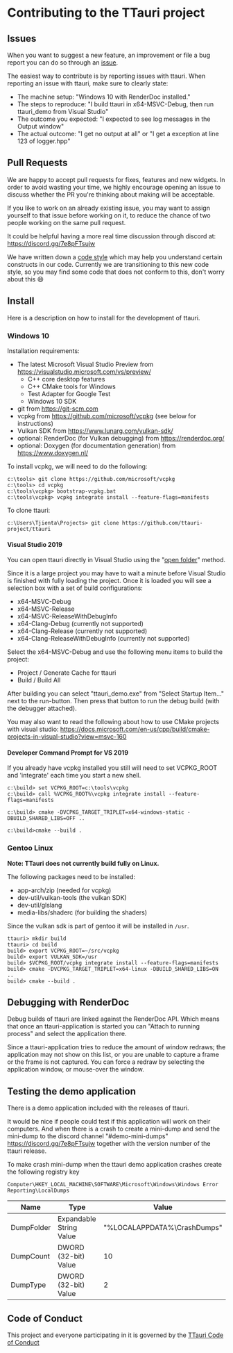 Contributing to the TTauri project
==================================

Issues
------

When you want to suggest a new feature, an improvement or file a bug
report you can do so through an [issue](https://github.com/ttauri-project/ttauri/issues).

The easiest way to contribute is by reporting issues with ttauri.
When reporting an issue with ttauri, make sure to clearly state:

 - The machine setup: "Windows 10 with RenderDoc installed."
 - The steps to reproduce: "I build ttauri in x64-MSVC-Debug, then run ttauri\_demo from Visual Studio"
 - The outcome you expected: "I expected to see log messages in the Output window"
 - The actual outcome: "I get no output at all" or "I get a exception at line 123 of logger.hpp"

Pull Requests
-------------

We are happy to accept pull requests for fixes, features and new widgets.
In order to avoid wasting your time, we highly encourage opening an issue to discuss
whether the PR you're thinking about making will be acceptable.

If you like to work on an already existing issue, you may want to assign
yourself to that issue before working on it, to reduce the chance of
two people working on the same pull request.

It could be helpful having a more real time discussion through discord at:
<https://discord.gg/7e8pFTsujw>

We have written down a [code style](code_style.md) which may help you
understand certain constructs in our code. Currently we are transitioning
to this new code style, so you may find some code that does not conform
to this, don't worry about this :smile:

Install
-------

Here is a description on how to install for the development of ttauri.

### Windows 10

Installation requirements:

 - The latest Microsoft Visual Studio Preview from <https://visualstudio.microsoft.com/vs/preview/>
   - C++ core desktop features
   - C++ CMake tools for Windows
   - Test Adapter for Google Test
   - Windows 10 SDK
 - git from <https://git-scm.com>
 - vcpkg from <https://github.com/microsoft/vcpkg> (see below for instructions)
 - Vulkan SDK from <https://www.lunarg.com/vulkan-sdk/>
 - optional: RenderDoc (for Vulkan debugging) from <https://renderdoc.org/>
 - optional: Doxygen (for documentation generation) from <https://www.doxygen.nl/>

To install vcpkg, we will need to do the following:

```
c:\tools> git clone https://github.com/microsoft/vcpkg
c:\tools> cd vcpkg
c:\tools\vcpkg> bootstrap-vcpkg.bat
c:\tools\vcpkg> vcpkg integrate install --feature-flags=manifests
```

To clone ttauri:

```
c:\Users\Tjienta\Projects> git clone https://github.com/ttauri-project/ttauri
```

#### Visual Studio 2019

You can open ttauri directly in Visual Studio using the
"[open folder](https://docs.microsoft.com/en-us/cpp/build/open-folder-projects-cpp?view=msvc-160)" method.

Since it is a large project you may have to wait a minute before Visual Studio is finished with fully loading the project. Once it is loaded you will see a selection box with a set of build configurations:

 - x64-MSVC-Debug
 - x64-MSVC-Release
 - x64-MSVC-ReleaseWithDebugInfo
 - x64-Clang-Debug (currently not supported)
 - x64-Clang-Release (currently not supported)
 - x64-Clang-ReleaseWithDebugInfo (currently not supported)

Select the x64-MSVC-Debug and use the following menu items to build the project:

 - Project / Generate Cache for ttauri
 - Build / Build All

After building you can select "ttauri_demo.exe" from "Select Startup Item..." next to the run-button. Then
press that button to run the debug build (with the debugger attached).

You may also want to read the following about how to use CMake projects with visual studio:
<https://docs.microsoft.com/en-us/cpp/build/cmake-projects-in-visual-studio?view=msvc-160>

#### Developer Command Prompt for VS 2019

If you already have vcpkg installed you still will need to set VCPKG_ROOT and 'integrate'
each time you start a new shell.

```
c:\build> set VCPKG_ROOT=c:\tools\vcpkg
c:\build> call %VCPKG_ROOT%\vcpkg integrate install --feature-flags=manifests
```

```
c:\build> cmake -DVCPKG_TARGET_TRIPLET=x64-windows-static -DBUILD_SHARED_LIBS=OFF ..
```

```
c:\build>cmake --build .
```

### Gentoo Linux

**Note: TTauri does not currently build fully on Linux.**

The following packages need to be installed:

 - app-arch/zip (needed for vcpkg)
 - dev-util/vulkan-tools (the vulkan SDK)
 - dev-util/glslang
 - media-libs/shaderc (for building the shaders)

Since the vulkan sdk is part of gentoo it will be installed in `/usr`.

```
ttauri> mkdir build
ttauri> cd build
build> export VCPKG_ROOT=~/src/vcpkg
build> export VULKAN_SDK=/usr
build> $VCPKG_ROOT/vcpkg integrate install --feature-flags=manifests
build> cmake -DVCPKG_TARGET_TRIPLET=x64-linux -DBUILD_SHARED_LIBS=ON ..
build> cmake --build .
```

Debugging with RenderDoc
------------------------

Debug builds of ttauri are linked against the RenderDoc API. Which means
that once an ttauri-application is started you can "Attach to running process"
and select the application there.

Since a ttauri-application tries to reduce the amount of window redraws; the
application may not show on this list, or you are unable to capture a frame
or the frame is not captured. You can force a redraw by selecting the
application window, or mouse-over the window.

Testing the demo application
----------------------------

There is a demo application included with the releases of ttauri.

It would be nice if people could test if this application will work on their computers.
And when there is a crash to create a mini-dump and send the mini-dump to the discord channel
"#demo-mini-dumps" <https://discord.gg/7e8pFTsujw> together with the version number
of the ttauri release.

To make crash mini-dump when the ttauri demo application crashes create the following registry key

`Computer\HKEY_LOCAL_MACHINE\SOFTWARE\Microsoft\Windows\Windows Error Reporting\LocalDumps`

| Name       | Type                    | Value
|------------|-------------------------|-----------------------------
| DumpFolder | Expandable String Value | "%LOCALAPPDATA%\CrashDumps"
| DumpCount  | DWORD (32-bit) Value    | 10
| DumpType   | DWORD (32-bit) Value    | 2

Code of Conduct
---------------

This project and everyone participating in it is governed by the
[TTauri Code of Conduct](https://github.com/ttauri-project/ttauri/blob/main/docs/CODE_OF_CONDUCT.md)
